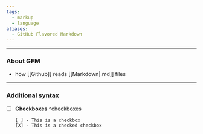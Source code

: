 ```yaml
---
tags:
  - markup
  - language
aliases:
  - GitHub Flavored Markdown
---
```

---

### About GFM

- how [[Github]] reads [[Markdown|.md]] files

---

### Additional syntax

- [ ] **Checkboxes** ^checkboxes
	```
	[ ] - This is a checkbox
	[X] - This is a checked checkbox
	```